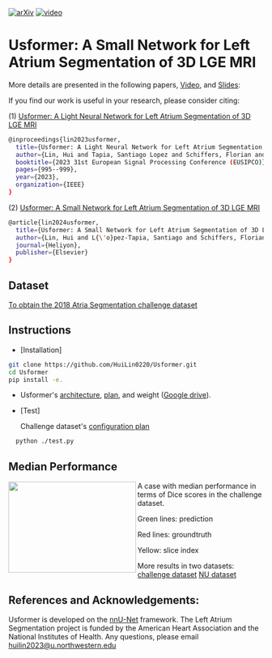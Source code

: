 [![arXiv](https://img.shields.io/badge/paper-CVPR2022-green)](https://doi.org/10.1016/j.heliyon.2024.e28539) [![video](https://img.shields.io/badge/paper-CVPR2022-green)](https://www.youtube.com/watch?v=4Mu5rgfUwoE)
# Usformer: A Small Network for Left Atrium Segmentation of 3D LGE MRI
More details are presented in the following papers, [Video](https://www.youtube.com/watch?v=4Mu5rgfUwoE), and [Slides](https://drive.google.com/file/d/1pWzuMKeXzwozWLsFPUuOCRv1JYvT-KXy/view): 

If you find our work is useful in your research, please consider citing:

(1) [Usformer: A Light Neural Network for Left Atrium Segmentation of 3D LGE MRI](https://ieeexplore.ieee.org/abstract/document/10289839)
```bash
@inproceedings{lin2023usformer,
  title={Usformer: A Light Neural Network for Left Atrium Segmentation of 3D LGE MRI},
  author={Lin, Hui and Tapia, Santiago Lopez and Schiffers, Florian and Wu, Yunan and Yang, Huili and Iakovlev, Nikolay and Allen, Bradley D and Avery, Ryan and Lee, Daniel C and Kim, Daniel and others},
  booktitle={2023 31st European Signal Processing Conference (EUSIPCO)},
  pages={995--999},
  year={2023},
  organization={IEEE}
}
```
(2) [Usformer: A Small Network for Left Atrium Segmentation of 3D LGE MRI](https://doi.org/10.1016/j.heliyon.2024.e28539)
```bash
@article{lin2024usformer,
  title={Usformer: A Small Network for Left Atrium Segmentation of 3D LGE MRI},
  author={Lin, Hui and L{\'o}pez-Tapia, Santiago and Schiffers, Florian and Wu, Yunan and Gunasekaran, Suvai and Hwang, Julia and Bishara, Dima and Kholmovski, Eugene and Elbaz, Mohammed and Passman, Rod S and others},
  journal={Heliyon},
  publisher={Elsevier}
}
```



## Dataset

[To obtain the 2018 Atria Segmentation challenge dataset](https://www.cardiacatlas.org/atriaseg2018-challenge/atria-seg-data/)


## Instructions
- [Installation]
```bash
git clone https://github.com/HuiLin0220/Usformer.git
cd Usformer
pip install -e.
```
- Usformer's [architecture](nnunetv2/dynamic_network_architectures/architectures/unet.py), [plan](dataset_model_config/plan.json), and weight ([Google drive](https://drive.google.com/file/d/1CS6mGbT85mCE4MF28Guiic_G6d1r6oe1/view?usp=sharing)).
  
- [Test]
  
  Challenge dataset's [configuration plan](dataset_model_config/dataset.json)
```bash
  python ./test.py
```
  

## Median Performance
<img align="left" width="252" height="180" src="/results/challenge_dataset.gif"> A case with median performance in terms of Dice scores in the challenge dataset.

Green lines: prediction

Red lines: groundtruth

Yellow: slice index

More results in two datasets:
[challenge dataset](https://ars.els-cdn.com/content/image/1-s2.0-S2405844024045705-mmc1.mp4)
[NU dataset](https://ars.els-cdn.com/content/image/1-s2.0-S2405844024045705-mmc2.mp4)

## References and Acknowledgements:
Usformer is developed on the [nnU-Net](https://github.com/MIC-DKFZ/nnUNet) framework. The  Left Atrium Segmentation project is funded by the American Heart Association and the National Institutes of Health. Any questions, please email huilin2023@u.northwestern.edu
     

